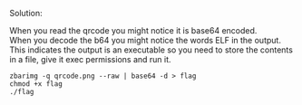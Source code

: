 

Solution:

When you read the qrcode you might notice it is base64 encoded.  
When you decode the b64 you might notice the words ELF in the output.  
This indicates the output is an executable so you need to store the contents in a file, give it exec permissions and run it.

```
zbarimg -q qrcode.png --raw | base64 -d > flag
chmod +x flag
./flag
```